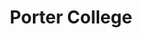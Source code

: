 ---
title: "Porter College"
linkTitle: "Porter College"
weight: 5
icon:
draft: true
description: >
  One sentence description/summary.
---